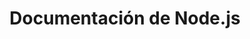 ---
title: Documentación de Node.js
description: Documentación de Node.js, para Desarrolladores - iDoc.dev
head:
  - - meta
    - property: og:title
      content: Documentación de Node.js
  - - meta
    - name: twitter:description
      content: Documentación de Node.js, para Desarrolladores - iDoc.dev
  - - meta
    - property: twitter:title
      content: Documentación de Node.js
  - - meta
    - name: og:description
      content: Documentación de Node.js, para Desarrolladores - iDoc.dev
layout: home

hero:
  name: "Node.js"
  text: "Ejecuta JavaScript en Todas Partes"
  tagline: Node.js es un entorno de ejecución de JavaScript gratuito, de código abierto y multiplataforma que permite a los desarrolladores crear servidores, aplicaciones web, herramientas de línea de comandos y scripts.
  actions:
    - theme: brand
      text: ¿Qué es Node.js?
      link: /es/nodejs/guide/what-is-nodejs
    - theme: alt
      text: Referencia de API
      link: /es/nodejs/api/documentation
---